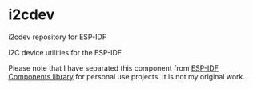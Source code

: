 # i2cdev
i2cdev repository for ESP-IDF

I2C device utilities for the ESP-IDF

Please note that I have separated this component from [ESP-IDF Components library](https://github.com/UncleRus/esp-idf-lib) for personal use projects. It is not my original work.
